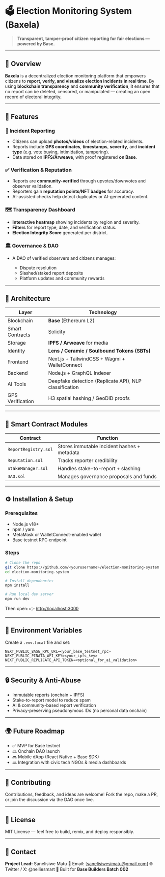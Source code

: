 
# 🗳️ Election Monitoring System (Baxela)

> **Transparent, tamper-proof citizen reporting for fair elections — powered by Base.**

---

## 📖 Overview

**Baxela** is a decentralized election monitoring platform that empowers citizens to **report, verify, and visualize election incidents in real time**.
By using **blockchain transparency** and **community verification**, it ensures that no report can be deleted, censored, or manipulated — creating an open record of electoral integrity.

---

## 🚀 Features

### 🧾 Incident Reporting

* Citizens can upload **photos/videos** of election-related incidents.
* Reports include **GPS coordinates**, **timestamps**, **severity**, and **incident type** (e.g. vote buying, intimidation, tampering).
* Data stored on **IPFS/Arweave**, with proof registered **on Base**.

### ✅ Verification & Reputation

* Reports are **community-verified** through upvotes/downvotes and observer validation.
* Reporters gain **reputation points/NFT badges** for accuracy.
* AI-assisted checks help detect duplicates or AI-generated content.

### 🗺️ Transparency Dashboard

* **Interactive heatmap** showing incidents by region and severity.
* **Filters** for report type, date, and verification status.
* **Election Integrity Score** generated per district.

### 🏛️ Governance & DAO

* A DAO of verified observers and citizens manages:

  * Dispute resolution
  * Slashed/staked report deposits
  * Platform updates and community rewards

---

## 🧠 Architecture

| Layer            | Technology                                             |
| ---------------- | ------------------------------------------------------ |
| Blockchain       | **Base** (Ethereum L2)                                 |
| Smart Contracts  | Solidity                                               |
| Storage          | **IPFS / Arweave** for media                           |
| Identity         | **Lens / Ceramic / Soulbound Tokens (SBTs)**           |
| Frontend         | Next.js + TailwindCSS + Wagmi + WalletConnect          |
| Backend          | Node.js + GraphQL Indexer                              |
| AI Tools         | Deepfake detection (Replicate API), NLP classification |
| GPS Verification | H3 spatial hashing / GeoDID proofs                     |

---

## 🧩 Smart Contract Modules

| Contract             | Function                                    |
| -------------------- | ------------------------------------------- |
| `ReportRegistry.sol` | Stores immutable incident hashes + metadata |
| `Reputation.sol`     | Tracks reporter credibility                 |
| `StakeManager.sol`   | Handles stake-to-report + slashing          |
| `DAO.sol`            | Manages governance proposals and funds      |

---

## ⚙️ Installation & Setup

### Prerequisites

* Node.js v18+
* npm / yarn
* MetaMask or WalletConnect-enabled wallet
* Base testnet RPC endpoint

### Steps

```bash
# Clone the repo
git clone https://github.com/<yourusername>/election-monitoring-system.git
cd election-monitoring-system

# Install dependencies
npm install

# Run local dev server
npm run dev
```

Then open:
👉 [http://localhost:3000](http://localhost:3000)

---

## 🧪 Environment Variables

Create a `.env.local` file and set:

```
NEXT_PUBLIC_BASE_RPC_URL=<your_base_testnet_rpc>
NEXT_PUBLIC_PINATA_API_KEY=<your_ipfs_key>
NEXT_PUBLIC_REPLICATE_API_TOKEN=<optional_for_ai_validation>
```

---

## 🔒 Security & Anti-Abuse

* Immutable reports (onchain + IPFS)
* Stake-to-report model to reduce spam
* AI & community-based report verification
* Privacy-preserving pseudonymous IDs (no personal data onchain)

---

## 🌍 Future Roadmap

* ✅ MVP for Base testnet
* 🔜 Onchain DAO launch
* 🔜 Mobile dApp (React Native + Base SDK)
* 🔜 Integration with civic tech NGOs & media dashboards

---

## 🤝 Contributing

Contributions, feedback, and ideas are welcome!
Fork the repo, make a PR, or join the discussion via the DAO once live.

---

## 📜 License

MIT License — feel free to build, remix, and deploy responsibly.

---

## 💬 Contact

**Project Lead:** Sanelisiwe Matu
📧 Email: [[sanelisiwesimatu@gmail.com](mailto:sanelisiwesimatu@gmail.com)]
🌐 Twitter / X: @nelliesmart
🔗 Built for **Base Builders Batch 002**

